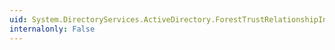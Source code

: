 ```yaml
---
uid: System.DirectoryServices.ActiveDirectory.ForestTrustRelationshipInformation.ExcludedTopLevelNames
internalonly: False
---
```

